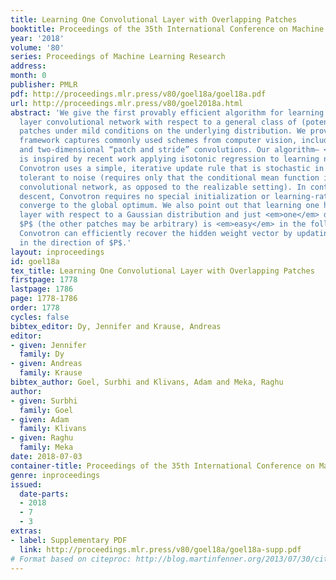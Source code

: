 ```yaml
---
title: Learning One Convolutional Layer with Overlapping Patches
booktitle: Proceedings of the 35th International Conference on Machine Learning
year: '2018'
volume: '80'
series: Proceedings of Machine Learning Research
address: 
month: 0
publisher: PMLR
pdf: http://proceedings.mlr.press/v80/goel18a/goel18a.pdf
url: http://proceedings.mlr.press/v80/goel2018a.html
abstract: 'We give the first provably efficient algorithm for learning a one hidden
  layer convolutional network with respect to a general class of (potentially overlapping)
  patches under mild conditions on the underlying distribution. We prove that our
  framework captures commonly used schemes from computer vision, including one-dimensional
  and two-dimensional “patch and stride” convolutions. Our algorithm– <em>Convotron</em>–
  is inspired by recent work applying isotonic regression to learning neural networks.
  Convotron uses a simple, iterative update rule that is stochastic in nature and
  tolerant to noise (requires only that the conditional mean function is a one layer
  convolutional network, as opposed to the realizable setting). In contrast to gradient
  descent, Convotron requires no special initialization or learning-rate tuning to
  converge to the global optimum. We also point out that learning one hidden convolutional
  layer with respect to a Gaussian distribution and just <em>one</em> disjoint patch
  $P$ (the other patches may be arbitrary) is <em>easy</em> in the following sense:
  Convotron can efficiently recover the hidden weight vector by updating <em>only</em>
  in the direction of $P$.'
layout: inproceedings
id: goel18a
tex_title: Learning One Convolutional Layer with Overlapping Patches
firstpage: 1778
lastpage: 1786
page: 1778-1786
order: 1778
cycles: false
bibtex_editor: Dy, Jennifer and Krause, Andreas
editor:
- given: Jennifer
  family: Dy
- given: Andreas
  family: Krause
bibtex_author: Goel, Surbhi and Klivans, Adam and Meka, Raghu
author:
- given: Surbhi
  family: Goel
- given: Adam
  family: Klivans
- given: Raghu
  family: Meka
date: 2018-07-03
container-title: Proceedings of the 35th International Conference on Machine Learning
genre: inproceedings
issued:
  date-parts:
  - 2018
  - 7
  - 3
extras:
- label: Supplementary PDF
  link: http://proceedings.mlr.press/v80/goel18a/goel18a-supp.pdf
# Format based on citeproc: http://blog.martinfenner.org/2013/07/30/citeproc-yaml-for-bibliographies/
---
```

